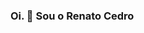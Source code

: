 ### Oi. 👋 Sou o Renato Cedro

<!--
Here are some ideas to get you started:
- 🔭 I’m currently working on ...
- 🌱 I’m currently learning ...
-->
